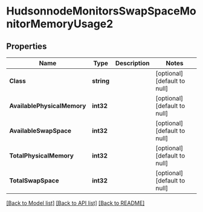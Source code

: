 # HudsonnodeMonitorsSwapSpaceMonitorMemoryUsage2

## Properties
Name | Type | Description | Notes
------------ | ------------- | ------------- | -------------
**Class** | **string** |  | [optional] [default to null]
**AvailablePhysicalMemory** | **int32** |  | [optional] [default to null]
**AvailableSwapSpace** | **int32** |  | [optional] [default to null]
**TotalPhysicalMemory** | **int32** |  | [optional] [default to null]
**TotalSwapSpace** | **int32** |  | [optional] [default to null]

[[Back to Model list]](../README.md#documentation-for-models) [[Back to API list]](../README.md#documentation-for-api-endpoints) [[Back to README]](../README.md)


